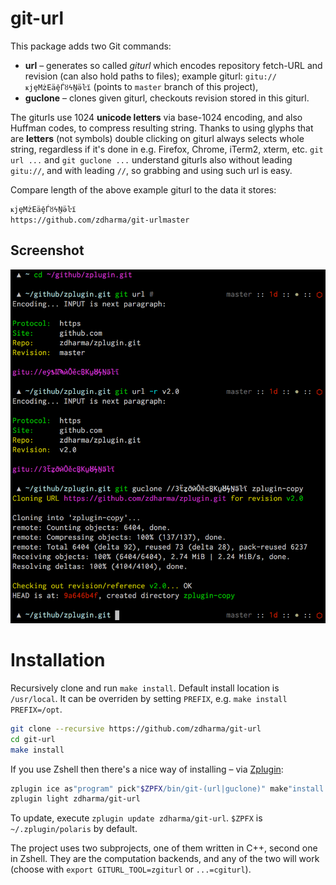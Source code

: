 # git-url

This package adds two Git commands:
 - **url** – generates so called *giturl* which encodes repository fetch-URL and revision
   (can also hold paths to files); example giturl: `gitu://ҝjȩMżEäḝЃȣϟṈӛŀї` (points to
   `master` branch of this project),
 - **guclone** – clones given giturl, checkouts revision stored in this giturl.

The giturls use 1024 **unicode letters** via base-1024 encoding, and also Huffman codes,
to compress resulting string. Thanks to using glyphs that are **letters** (not symbols)
double clicking on giturl always selects whole string, regardless if it's done in e.g.
Firefox, Chrome, iTerm2, xterm, etc. `git url ...` and `git guclone ...` understand
giturls also without leading `gitu://`, and with leading `//`, so grabbing and using
such url is easy.

Compare length of the above example giturl to the data it stores:

```
ҝjȩMżEäḝЃȣϟṈӛŀї
https://github.com/zdharma/git-urlmaster
```

## Screenshot

![Screenshot](https://raw.githubusercontent.com/zdharma/git-url/images/git-url.png)

# Installation

Recursively clone and run `make install`. Default install location is `/usr/local`. It
can be overriden by setting `PREFIX`, e.g. `make install PREFIX=/opt`.

```sh
git clone --recursive https://github.com/zdharma/git-url
cd git-url
make install
```

If you use Zshell then there's a nice way of installing – via [Zplugin](https://github.com/zdharma/zplugin):

```zsh
zplugin ice as"program" pick"$ZPFX/bin/git-(url|guclone)" make"install PREFIX=$ZPFX"
zplugin light zdharma/git-url
```

To update, execute `zplugin update zdharma/git-url`. `$ZPFX` is `~/.zplugin/polaris` by default.

The project uses two subprojects, one of them written in C++, second one in Zshell. They are the
computation backends, and any of the two will work (choose with `export GITURL_TOOL=zgiturl` or
`...=cgiturl`).
